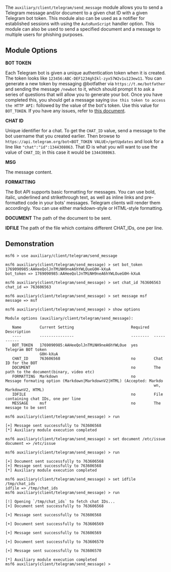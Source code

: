 The `auxiliary/client/telegram/send_message` module allows you to send a Telegram message and/or document to a given chat ID with a given
Telegram bot token. This module also can be used as a notifier for established sessions with using the `AutoRunScript` handler option.
This module can also be used to send a specified document and a message to multiple users for phishing purposes.

## Module Options

**BOT TOKEN**

Each Telegram bot is given a unique authentication token when it is created. The token looks like
`123456:ABC-DEF1234ghIkl-zyx57W2v1u123ew11`. You can generate a new token by messaging @botfather via `https://t.me/botfather` and
sending the message `/newbot` to it, which should prompt it to ask a series of questions that will allow you to generate your bot.
Once you have completed this, you should get a message saying `Use this token to access the HTTP API:` followed by the value of the
bot's token. Use this value for `BOT_TOKEN`. If you have any issues, refer to [this document](https://core.telegram.org/bots#6-botfather).

**CHAT ID**

Unique identifier for a chat. To get the `CHAT_ID` value, send a message to the bot username that you created
earlier. Then browse to `https://api.telegram.org/bot<BOT_TOKEN VALUE>/getUpdates`
and look for a line like `"chat":"id":1344308063`. That ID is what you will
want to use the value of `CHAT_ID`; in this case it would be `1344308063`.

**MSG**

The message content.

**FORMATTING**

The Bot API supports basic formatting for messages. You can use bold, italic, underlined and strikethrough text,
as well as inline links and pre-formatted code in your bots' messages. Telegram clients will render them accordingly.
You can use either markdown-style or HTML-style formatting.

**DOCUMENT**
The path of the document to be sent.

**IDFILE**
The path of the file which contains different CHAT_IDs, one per line.


## Demonstration

```
msf6 > use auxiliary/client/telegram/send_message 

msf6 auxiliary(client/telegram/send_message) > set bot_token 1769090985:AAHeeQolJnTMiNH9neA6hYWLOueG0H-kXuA
bot_token => 1769090985:AAHeeQolJnTMiNH9neA6hYWLOueG0H-kXuA

msf6 auxiliary(client/telegram/send_message) > set chat_id 763606563
chat_id => 763606563

msf6 auxiliary(client/telegram/send_message) > set message msf
message => msf

msf6 auxiliary(client/telegram/send_message) > show options 

Module options (auxiliary/client/telegram/send_message):

   Name        Current Setting                         Required  Description
   ----        ---------------                         --------  -----------
   BOT_TOKEN   1769090985:AAHeeQolJnTMiNH9neA6hYWLOue  yes       Telegram BOT token
               G0H-kXuA
   CHAT_ID     763606568                               no        Chat ID for the BOT
   DOCUMENT                                            no        The path to the document(binary, video etc)
   FORMATTING  Markdown                                no        Message formating option (Markdown|MarkdownV2|HTML) (Accepted: Markdo
                                                                 wn, MarkdownV2, HTML)
   IDFILE                                              no        File containing chat IDs, one per line
   MESSAGE     msf                                     no        The message to be sent

msf6 auxiliary(client/telegram/send_message) > run

[+] Message sent successfully to 763606568
[*] Auxiliary module execution completed

msf6 auxiliary(client/telegram/send_message) > set document /etc/issue
document => /etc/issue

msf6 auxiliary(client/telegram/send_message) > run

[+] Document sent successfully to 763606568
[+] Message sent successfully to 763606568
[*] Auxiliary module execution completed

msf6 auxiliary(client/telegram/send_message) > set idfile /tmp/chat_ids
idfile => /tmp/chat_ids
msf6 auxiliary(client/telegram/send_message) > run

[!] Opening `/tmp/chat_ids` to fetch chat IDs...
[+] Document sent successfully to 763606568

[+] Message sent successfully to 763606568

[+] Document sent successfully to 763606569

[+] Message sent successfully to 763606569

[+] Document sent successfully to 763606570

[+] Message sent successfully to 763606570

[*] Auxiliary module execution completed
msf6 auxiliary(client/telegram/send_message) > 
```
